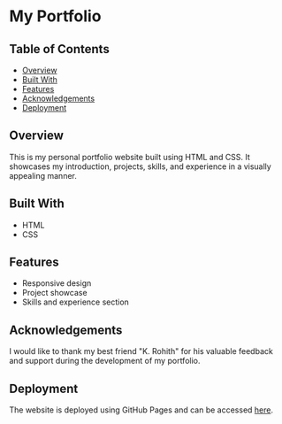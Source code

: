 # My Portfolio

## Table of Contents

- [Overview](#overview)
- [Built With](#built-with)
- [Features](#features)
- [Acknowledgements](#acknowledgements)
- [Deployment](#deployment)

## Overview

This is my personal portfolio website built using HTML and CSS. It showcases my introduction, projects, skills, and experience in a visually appealing manner.

## Built With

- HTML
- CSS

## Features

- Responsive design
- Project showcase
- Skills and experience section

## Acknowledgements

I would like to thank my best friend "K. Rohith" for his valuable feedback and support during the development of my portfolio.

## Deployment

The website is deployed using GitHub Pages and can be accessed [here](https://surajkumar-25.vercel.app/).
